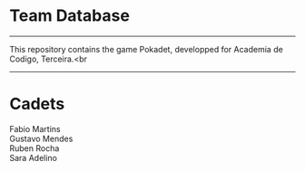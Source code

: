# Team Database
<hr>

This repository contains the game Pokadet, developped for Academia de Codigo, Terceira.<br

<hr>

<h1>Cadets</h1>

Fabio Martins<br>
Gustavo Mendes<br>
Ruben Rocha<br>
Sara Adelino<br>
